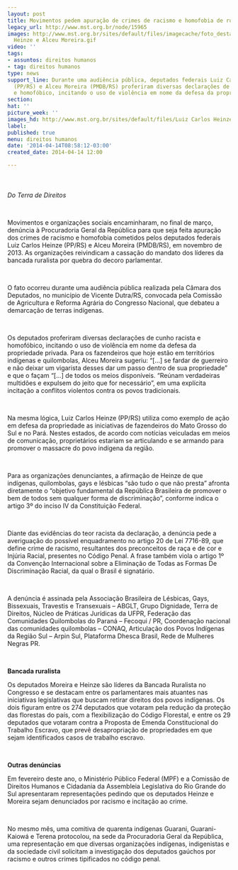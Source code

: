 ```yaml
---
layout: post
title: Movimentos pedem apuração de crimes de racismo e homofobia de ruralistas
legacy_url: http://www.mst.org.br/node/15965
images: http://www.mst.org.br/sites/default/files/imagecache/foto_destaque/Luiz Carlos
  Heinze e Alceu Moreira.gif
video: ''
tags:
- assuntos: direitos humanos
- tag: direitos humanos
type: news
support_line: Durante uma audiência pública, deputados federais Luiz Carlos Heinze
  (PP/RS) e Alceu Moreira (PMDB/RS) proferiram diversas declarações de cunho racista
  e homofóbico, incitando o uso de violência em nome da defesa da propriedade privada.
section: 
hat: ''
picture_week: ''
images_hd: http://www.mst.org.br/sites/default/files/Luiz Carlos Heinze e Alceu Moreira.gif
label: 
published: true
menu: direitos humanos
date: '2014-04-14T08:58:12-03:00'
created_date: 2014-04-14 12:00

---
```

<p><em><img style="margin: 10px;" src="http://www.mst.org.br/sites/default/files/Luiz%20Carlos%20Heinze%20e%20Alceu%20Moreira.gif" alt=""><br><br>Do Terra de Direitos</em></p><div><em><br></em></div><p>Movimentos e organizações sociais encaminharam, no final de março, denúncia à Procuradoria Geral da República para que seja feita apuração dos crimes de racismo e homofobia cometidos pelos deputados federais Luiz Carlos Heinze (PP/RS) e Alceu Moreira (PMDB/RS), em novembro de 2013. As organizações reivindicam a cassação do mandato dos líderes da bancada ruralista por quebra do decoro parlamentar.</p><p>&nbsp;</p><p>O fato ocorreu durante uma audiência pública realizada pela Câmara dos Deputados, no município de Vicente Dutra/RS, convocada pela Comissão de Agricultura e Reforma Agrária do Congresso Nacional, que debateu a demarcação de terras indígenas.</p><p>&nbsp;</p><p>Os deputados proferiram diversas declarações de cunho racista e homofóbico, incitando o uso de violência em nome da defesa da propriedade privada. Para os fazendeiros que hoje estão em territórios indígenas e quilombolas, Alceu Moreira sugeriu: “[...] se fardar de guerreiro e não deixar um vigarista desses dar um passo dentro de sua propriedade” e que o façam “[...] de todos os meios disponíveis. “Reúnam verdadeiras multidões e expulsem do jeito que for necessário”, em uma explícita incitação a conflitos violentos contra os povos tradicionais.</p><p>&nbsp;</p><p>Na mesma lógica, Luiz Carlos Heinze (PP/RS) utiliza como exemplo de ação em defesa da propriedade as iniciativas de fazendeiros do Mato Grosso do Sul e no Pará. Nestes estados, de acordo com notícias veiculadas em meios de comunicação, proprietários estariam se articulando e se armando para promover o massacre do povo indígena da região.</p><p>&nbsp;</p><p>Para as organizações denunciantes, a afirmação de Heinze de que indígenas, quilombolas, gays e lésbicas “são tudo o que não presta” afronta diretamente o “objetivo fundamental da República Brasileira de promover o bem de todos sem qualquer forma de discriminação”, conforme indica o artigo 3º do inciso IV da Constituição Federal.</p><p>&nbsp;</p><p>Diante das evidências do teor racista da declaração, a denúncia pede a averiguação do possível enquadramento no artigo 20 de Lei 7716-89, que define crime de racismo, resultantes dos preconceitos de raça e de cor e Injúria Racial, presentes no Código Penal. A frase também viola o artigo 1º da Convenção Internacional sobre a Eliminação de Todas as Formas De Discriminação Racial, da qual o Brasil é signatário.</p><p>&nbsp;</p><p>A denúncia é assinada pela Associação Brasileira de Lésbicas, Gays, Bissexuais, Travestis e Transexuais – ABGLT, Grupo Dignidade, Terra de Direitos, Núcleo de Práticas Jurídicas da UFPR, Federação das Comunidades Quilombolas do Paraná – Fecoqui / PR, Coordenação nacional das comunidades quilombolas – CONAQ, Articulação dos Povos Indígenas da Região Sul – Arpin Sul, Plataforma Dhesca Brasil, Rede de Mulheres Negras PR.</p><p>&nbsp;</p><p><strong>Bancada ruralista</strong></p><p>Os deputados Moreira e Heinze são líderes da Bancada Ruralista no Congresso e se destacam entre os parlamentares mais atuantes nas iniciativas legislativas que buscam retirar direitos dos povos indígenas. Os dois figuram entre os 274 deputados que votaram pela redução da proteção das florestas do país, com a flexibilização do Código Florestal, e entre os 29 deputados que votaram contra a Proposta de Emenda Constitucional do Trabalho Escravo, que prevê desapropriação de propriedades em que sejam identificados casos de trabalho escravo.</p><p>&nbsp;</p><p><strong>Outras denúncias</strong></p><p>Em fevereiro deste ano, o Ministério Público Federal (MPF) e a Comissão de Direitos Humanos e Cidadania da Assembleia Legislativa do Rio Grande do Sul apresentaram representações pedindo que os deputados Heinze e Moreira sejam denunciados por racismo e incitação ao crime.</p><p>&nbsp;</p><p>No mesmo mês, uma comitiva de quarenta indígenas Guarani, Guarani-Kaiowá e Terena protocolou, na sede da Procuradoria Geral da República, uma representação em que diversas organizações indígenas, indigenistas e da sociedade civil solicitam a investigação dos deputados gaúchos por racismo e outros crimes tipificados no código penal.</p><p>&nbsp;</p>
